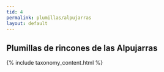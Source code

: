 ```yaml
---
tid: 4
permalink: plumillas/alpujarras
layout: default
---
```

## Plumillas de rincones de las Alpujarras
{% include taxonomy_content.html %}
